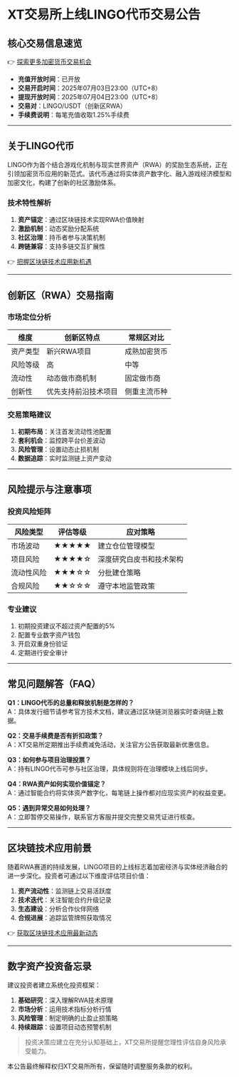 # XT交易所上线LINGO代币交易公告

## 核心交易信息速览
👉 [探索更多加密货币交易机会](https://bit.ly/okx_welcome)
- **充值开放时间**：已开放
- **交易开启时间**：2025年07月03日23:00（UTC+8）
- **提现开放时间**：2025年07月04日23:00（UTC+8）
- **交易对**：LINGO/USDT（创新区RWA）
- **手续费说明**：每笔充值收取1.25%手续费

---

## 关于LINGO代币

LINGO作为首个结合游戏化机制与现实世界资产（RWA）的奖励生态系统，正在引领加密货币应用的新范式。该代币通过将实体资产数字化、融入游戏经济模型和加密文化，构建了创新的社区激励体系。

### 技术特性解析
1. **资产锚定**：通过区块链技术实现RWA价值映射
2. **激励机制**：动态奖励分配系统
3. **社区治理**：持币者参与决策机制
4. **跨链兼容**：支持多链交互扩展性

👉 [把握区块链技术应用新机遇](https://bit.ly/okx_welcome)

---

## 创新区（RWA）交易指南

### 市场定位分析
| 维度        | 创新区特点                 | 常规区对比         |
|-------------|--------------------------|-------------------|
| 资产类型    | 新兴RWA项目               | 成熟加密货币       |
| 风险等级    | 高                        | 中等              |
| 流动性      | 动态做市商机制            | 固定做市商        |
| 创新性      | 优先支持前沿技术项目      | 侧重主流币种      |

### 交易策略建议
1. **初期布局**：关注首发流动性池配置
2. **套利机会**：监控跨平台价差波动
3. **风险管理**：设置动态止损机制
4. **数据追踪**：实时监测链上资产变动

---

## 风险提示与注意事项

### 投资风险矩阵
| 风险类型    | 评估等级 | 应对策略                 |
|------------|----------|--------------------------|
| 市场波动    | ★★★★★    | 建立仓位管理模型         |
| 项目风险    | ★★★★☆    | 深度研究白皮书和技术架构 |
| 流动性风险  | ★★★☆☆    | 分批建仓策略             |
| 合规风险    | ★★☆☆☆    | 遵守本地监管政策         |

### 专业建议
1. 初期投资建议不超过资产配置的5%
2. 配置专业数字资产钱包
3. 开启双重身份验证
4. 定期进行安全审计

---

## 常见问题解答（FAQ）

**Q1：LINGO代币的总量和释放机制是怎样的？**  
A：具体发行细节请参考官方技术文档，建议通过区块链浏览器实时查询链上数据。

**Q2：交易手续费是否有折扣政策？**  
A：XT交易所定期推出手续费减免活动，关注官方公告获取最新优惠信息。

**Q3：如何参与项目治理投票？**  
A：持有LINGO代币可参与社区治理，具体规则将在治理模块上线后同步。

**Q4：RWA资产如何实现价值锚定？**  
A：通过智能合约将实体资产数字化，每笔链上操作都对应现实资产的权益变更。

**Q5：遇到异常交易如何处理？**  
A：立即暂停交易操作，联系官方客服并提交完整交易凭证进行核查。

---

## 区块链技术应用前景

随着RWA赛道的持续发展，LINGO项目的上线标志着加密经济与实体经济融合的进一步深化。投资者可通过以下维度评估项目价值：

1. **资产流动性**：监测链上交易活跃度
2. **技术迭代**：关注智能合约升级记录
3. **生态建设**：分析合作伙伴网络
4. **合规进展**：追踪监管牌照获取情况

👉 [获取区块链技术应用最新动态](https://bit.ly/okx_welcome)

---

## 数字资产投资备忘录

建议投资者建立系统化投资框架：
1. **基础研究**：深入理解RWA技术原理
2. **市场分析**：运用技术指标分析行情
3. **风险管理**：制定明确的止盈止损策略
4. **持续跟踪**：设置项目动态预警机制

> 投资决策应建立在充分认知基础上，XT交易所提醒您理性评估自身风险承受能力。

本公告最终解释权归XT交易所所有，保留随时调整服务条款的权利。